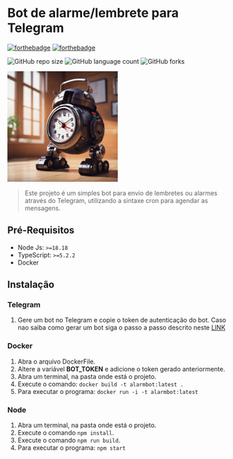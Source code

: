 # Bot de alarme/lembrete para Telegram
[![forthebadge](https://forthebadge.com/images/badges/built-with-love.svg)](https://forthebadge.com)
[![forthebadge](https://forthebadge.com/images/badges/works-on-my-machine.svg)](https://forthebadge.com)


![GitHub repo size](https://img.shields.io/github/repo-size/michelsoliveira/alarm_bot)
![GitHub language count](https://img.shields.io/github/languages/count/michelsoliveira/alarm_bot)
![GitHub forks](https://img.shields.io/github/forks/michelsoliveira/alarm_bot)


<img src="reminder_bot.png" alt="Reminder Bot" width="250" height="250">

>Este projeto é um simples bot para envio de lembretes ou alarmes através do Telegram, utilizando a sintaxe cron para agendar as mensagens.


## Pré-Requisitos

- Node Js: `>=18.18`
- TypeScript: `>=5.2.2`
- Docker

## Instalação
### Telegram
1. Gere um bot no Telegram e copie o token de autenticação do bot. Caso nao saiba como gerar um bot siga o passo a passo descrito neste [LINK](https://tecnoblog.net/responde/como-criar-um-bot-no-telegram/)

### Docker
1. Abra o arquivo DockerFile.
2. Altere a variável **BOT_TOKEN** e adicione o token gerado anteriormente.
3. Abra um terminal, na pasta onde está o projeto.
4. Execute o comando: `docker build -t alarmbot:latest .`
5. Para executar o programa: `docker run -i -t alarmbot:latest`

### Node
1. Abra um terminal, na pasta onde está o projeto.
2. Execute o comando `npm install`.
3. Execute o comando `npm run build`.
4. Para executar o programa: `npm start`


